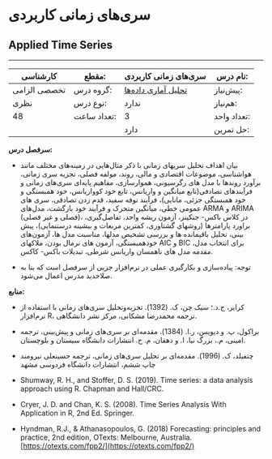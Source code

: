 # سری‌های زمانی کاربردی

## Applied Time Series

---

| کارشناسی     | مقطع:       | سری‌های زمانی کاربردی                                            | نام درس:    |
| ------------ | ----------- | ---------------------------------------------------------------- | ----------- |
| تخصصی الزامی | گروه درس:   | [تحلیل آماری داده‌ها](../mandatory/Statistical-Data-Analysis.md) | پیش‌نیاز:   |
| نظری         | نوع درس:    | ندارد                                                            | هم‌نیاز:    |
| 48           | تعداد ساعت: | 3                                                                | تعداد واحد: |
|              |             | دارد                                                             | حل تمرین:   |

**سرفصل درس:**

- بیان اهداف تحلیل سریهای زمانی با ذکر مثال‌هایی در زمینه‌های مختلف مانند هواشناسی، موضوعات اقتصادی و مالی، روند، مولفه فصلی، تجزیه سری زمانی، برآورد روندها با مدل های رگرسیونی، هموارسازی، مفاهیم پایه‌ای سری‌های زمانی و فرآیندهای تصادفی(تابع میانگین و واریانس، تابع خود کوواریانس، خود همبستگی و خود همبستگی جزئی،‌ مانایی)، فرآیند نوفه سفید، قدم زدن تصادفی، سری های عمومی خطی، میانگین متحرک و فرآیند خود بازگشت، مدل‌های ARMA و ARIMA (فصلی و غیر فصلی)، در کلاس باکس- جنکینز، آزمون ریشه واحد، تفاضل‌گیری، براورد پارامترها (روشهای گشتاوری، کمترین مربعات و بیشینه درستنمایی)، پیش بینی، تحلیل باقیمانده ها و بررسی تشخیص مدلها، مناسبت مدل ها، آزمون‌های خودهمبستگی، آزمون های نرمال بودن، ملاکهای AIC و BIC برای انتخاب مدل، مقدمه مدل های ناهمسان واریانس شرطی، تبدیلات باکس- کاکس.

- توجه: پیاده‌سازی و بکارگیری عملی در نرم‌افزار جزیی از سرفصل است که بنا به صلاحدید مدرس اعمال می‌شود.

**منابع:**

- کرایر، ج.د.؛ سیک چن، ک. (1392). تجزیه‌وتحلیل سری‌های زمانی با استفاده از نرم‌افزار R، ترجمه محمدرضا مشکانی، مرکز نشر دانشگاهی.

- براکول، پ. و دیویس، ر.ا. (1384). مقدمه‌ای بر سری‌های زمانی و پیش‌بینی، ترجمه امینی، م.، بزرگ نیا، ا. و دهقان، م. ح. انتشارات دانشگاه سیستان و بلوچستان.

- چتفیلد، ک. (1996). مقدمه‌ای بر تحلیل سری‌های زمانی، ترجمه حسینعلی نیرومند چاپ ششم، انتشارات دانشگاه فردوسی مشهد

- Shumway, R. H., and Stoffer, D. S. (2019). Time series: a data analysis approach using R. Chapman and Hall/CRC.

- Cryer, J. D. and Chan, K. S. (2008). Time Series Analysis With Application in R, 2nd Ed. Springer.

- Hyndman, R.J., & Athanasopoulos, G. (2018) Forecasting: principles and practice, 2nd edition, OTexts: Melbourne, Australia. [https://otexts.com/fpp2/](https://otexts.com/fpp2/)
